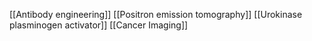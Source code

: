[[Antibody engineering]]
[[Positron emission tomography]]
[[Urokinase plasminogen activator]]
[[Cancer Imaging]]
